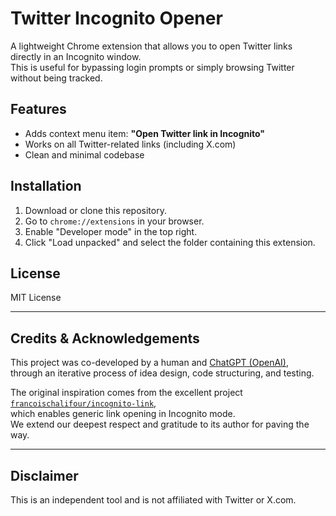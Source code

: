 # Twitter Incognito Opener

A lightweight Chrome extension that allows you to open Twitter links directly in an Incognito window.  
This is useful for bypassing login prompts or simply browsing Twitter without being tracked.

## Features

- Adds context menu item: **"Open Twitter link in Incognito"**
- Works on all Twitter-related links (including X.com)
- Clean and minimal codebase

## Installation

1. Download or clone this repository.
2. Go to `chrome://extensions` in your browser.
3. Enable "Developer mode" in the top right.
4. Click "Load unpacked" and select the folder containing this extension.

## License

MIT License

---

## Credits & Acknowledgements

This project was co-developed by a human and [ChatGPT (OpenAI)](https://chat.openai.com),  
through an iterative process of idea design, code structuring, and testing.

The original inspiration comes from the excellent project  
[`francoischalifour/incognito-link`](https://github.com/francoischalifour/incognito-link),  
which enables generic link opening in Incognito mode.  
We extend our deepest respect and gratitude to its author for paving the way.

---

## Disclaimer

This is an independent tool and is not affiliated with Twitter or X.com.
